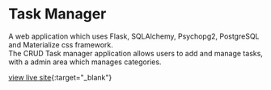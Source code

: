 # Task Manager
A web application which uses Flask, SQLAlchemy, Psychopg2, PostgreSQL and Materialize css framework.  
The CRUD Task manager application allows users to add and manage tasks, with a admin area which manages categories.    

[view live site](https://flask-postgresql-taskmanager.herokuapp.com/){:target="_blank"}